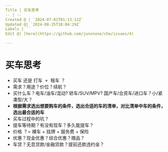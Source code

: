 ```yaml
---
Title | 买车思考
-- | --
Created @ | `2024-07-01T01:13:12Z`
Updated @| `2024-08-25T10:04:29Z`
Labels | ``
Edit @| [here](https://github.com/junxnone/che/issues/4)

---
```

# 买车思考
- <kbd>买车</kbd> 还是 <kbd>打车 + 租车</kbd> ？
- 需求？用途？价位？续航？
- 买什么车？电车/油车/混动? 轿车/SUV/MPV? 国产车/合资车/进口车？小/紧凑型/大？
- **根据需求选出想要购车的条件，选出合适的车的清单，对比清单中车的条件，选出最合适的车**
- 买车过程中的坑？
- 提车等待期？有没有现车？多久能提车？
- 价格 ？= 裸车 + 挂牌 + 服务费 + 保险
- 优惠？现金优惠？综合优惠？赠品？
- 车贷？无息贷款/金融贷款？提前还款违约金？


